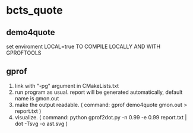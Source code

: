 # bcts_quote

## demo4quote

set enviroment LOCAL=true TO COMPILE LOCALLY AND WITH GPROFTOOLS

## gprof

1. link with "-pg" argument in CMakeLists.txt
2. run program as usual. report will be generated automatically, default name is gmon.out
3. make the output readable. ( command: gprof demo4quote gmon.out > report.txt )
4. visualize. ( command: python gprof2dot.py -n 0.99 -e 0.99 report.txt | dot -Tsvg -o ast.svg )